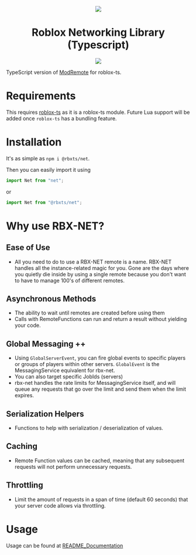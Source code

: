 <div align="center">
	<img src="https://assets.vorlias.com/i1/net-tsx.png"/>
</div>
<div align="center">
	<h1>Roblox Networking Library (Typescript)</h1>
    	<a href="https://www.npmjs.com/package/rbx-net">
		<img src="https://badge.fury.io/js/%40rbxts%2Fnet.svg"></img>
	</a>
</div>

TypeScript version of [ModRemote](https://github.com/Vorlias/ROBLOX-ModRemote) for roblox-ts.

Requirements
=============
This requires [roblox-ts](https://github.com/roblox-ts/roblox-ts) as it is a roblox-ts module. Future Lua support will be added once `roblox-ts` has a bundling feature.

Installation
=============
It's as simple as
`npm i @rbxts/net`.

Then you can easily import it using
```ts
import Net from "net";
```

or
```ts
import Net from "@rbxts/net";
```

Why use RBX-NET?
============
## Ease of Use
- All you need to do to use a RBX-NET remote is a name. RBX-NET handles all the instance-related magic for you. Gone are the days where you quietly die inside by using a single remote because you don't want to have to manage 100's of different remotes.

## Asynchronous Methods
- The ability to wait until remotes are created before using them
- Calls with RemoteFunctions can run and return a result without yielding your code.

## Global Messaging ++
- Using `GlobalServerEvent`, you can fire global events to specific players or groups of players within other servers. `GlobalEvent` is the MessagingService equivalent for rbx-net.
- You can also target specific JobIds (servers)
- rbx-net handles the rate limits for MessagingService itself, and will queue any requests that go over the limit and send them when the limit expires.

## Serialization Helpers
- Functions to help with serialization / deserialization of values.

## Caching
- Remote Function values can be cached, meaning that any subsequent requests will not perform unnecessary requests.

## Throttling
- Limit the amount of requests in a span of time (default 60 seconds) that your server code allows via throttling.

Usage
============
Usage can be found at [README_Documentation](https://github.com/roblox-aurora/rbx-net/wiki/README_Documentation)
